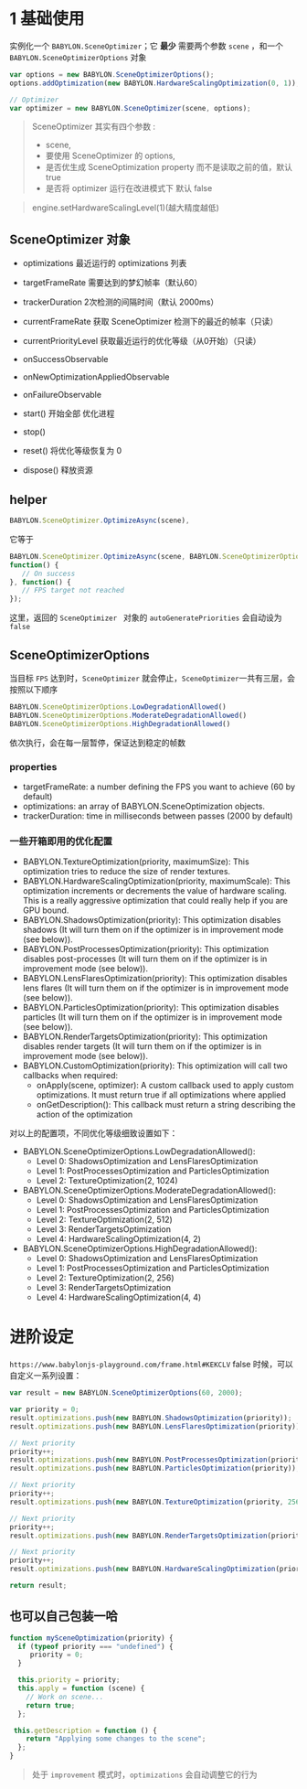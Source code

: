 # 1 基础使用
实例化一个 `BABYLON.SceneOptimizer`；它 **最少** 需要两个参数 `scene` ，和一个 `BABYLON.SceneOptimizerOptions` 对象
```javascript
var options = new BABYLON.SceneOptimizerOptions();
options.addOptimization(new BABYLON.HardwareScalingOptimization(0, 1));

// Optimizer
var optimizer = new BABYLON.SceneOptimizer(scene, options);
```

> SceneOptimizer 其实有四个参数 : 
> - scene, 
> - 要使用 SceneOptimizer 的 options,
> - 是否优生成 SceneOptimization property 而不是读取之前的值，默认 true
> - 是否将 optimizer 运行在改进模式下 默认 false

> engine.setHardwareScalingLevel(1)(越大精度越低)


## SceneOptimizer 对象
- optimizations 最近运行的 optimizations 列表
- targetFrameRate   需要达到的梦幻帧率（默认60）
- trackerDuration   2次检测的间隔时间（默认 2000ms）
- currentFrameRate  获取 SceneOptimizer 检测下的最近的帧率（只读）
- currentPriorityLevel  获取最近运行的优化等级（从0开始）（只读）
- onSuccessObservable   
- onNewOptimizationAppliedObservable
- onFailureObservable

- start()   开始全部 优化进程
- stop()
- reset()   将优化等级恢复为 0
- dispose() 释放资源


## helper
```javascript
BABYLON.SceneOptimizer.OptimizeAsync(scene),
```
它等于
```javascript
BABYLON.SceneOptimizer.OptimizeAsync(scene, BABYLON.SceneOptimizerOptions.ModerateDegradationAllowed(),
function() {
   // On success
}, function() {
   // FPS target not reached
});
```
这里，返回的 `SceneOptimizer ` 对象的 `autoGeneratePriorities` 会自动设为 `false`


## SceneOptimizerOptions

当目标 `FPS` 达到时，`SceneOptimizer` 就会停止，`SceneOptimizer`一共有三层，会按照以下顺序
```javascript
BABYLON.SceneOptimizerOptions.LowDegradationAllowed()
BABYLON.SceneOptimizerOptions.ModerateDegradationAllowed()
BABYLON.SceneOptimizerOptions.HighDegradationAllowed()
```
依次执行，会在每一层暂停，保证达到稳定的帧数

### properties
- targetFrameRate: a number defining the FPS you want to achieve (60 by default)
- optimizations: an array of BABYLON.SceneOptimization objects.
- trackerDuration: time in milliseconds between passes (2000 by default)

### 一些开箱即用的优化配置
- BABYLON.TextureOptimization(priority, maximumSize): This optimization tries to reduce the size of render textures.
- BABYLON.HardwareScalingOptimization(priority, maximumScale): This optimization increments or decrements the value of hardware scaling. This is a really aggressive optimization that could really help if you are GPU bound.
- BABYLON.ShadowsOptimization(priority): This optimization disables shadows (It will turn them on if the optimizer is in improvement mode (see below)).
- BABYLON.PostProcessesOptimization(priority): This optimization disables post-processes (It will turn them on if the optimizer is in improvement mode (see below)).
- BABYLON.LensFlaresOptimization(priority): This optimization disables lens flares (It will turn them on if the optimizer is in improvement mode (see below)).
- BABYLON.ParticlesOptimization(priority): This optimization disables particles (It will turn them on if the optimizer is in improvement mode (see below)).
- BABYLON.RenderTargetsOptimization(priority): This optimization disables render targets (It will turn them on if the optimizer is in improvement mode (see below)).
- BABYLON.CustomOptimization(priority): This optimization will call two callbacks when required:
    - onApply(scene, optimizer): A custom callback used to apply custom optimizations. It must return true if all optimizations where applied
    - onGetDescription(): This callback must return a string describing the action of the optimization

对以上的配置项，不同优化等级细致设置如下：
- BABYLON.SceneOptimizerOptions.LowDegradationAllowed():
    - Level 0: ShadowsOptimization and LensFlaresOptimization
    - Level 1: PostProcessesOptimization and ParticlesOptimization
    - Level 2: TextureOptimization(2, 1024)
- BABYLON.SceneOptimizerOptions.ModerateDegradationAllowed():
    - Level 0: ShadowsOptimization and LensFlaresOptimization
    - Level 1: PostProcessesOptimization and ParticlesOptimization
    - Level 2: TextureOptimization(2, 512)
    - Level 3: RenderTargetsOptimization
    - Level 4: HardwareScalingOptimization(4, 2)
- BABYLON.SceneOptimizerOptions.HighDegradationAllowed():
    - Level 0: ShadowsOptimization and LensFlaresOptimization
    - Level 1: PostProcessesOptimization and ParticlesOptimization
    - Level 2: TextureOptimization(2, 256)
    - Level 3: RenderTargetsOptimization
    - Level 4: HardwareScalingOptimization(4, 4)

# 进阶设定
`https://www.babylonjs-playground.com/frame.html#KEKCLV` false 时候，可以自定义一系列设置：
```javascript
var result = new BABYLON.SceneOptimizerOptions(60, 2000);

var priority = 0;
result.optimizations.push(new BABYLON.ShadowsOptimization(priority));
result.optimizations.push(new BABYLON.LensFlaresOptimization(priority));

// Next priority
priority++;
result.optimizations.push(new BABYLON.PostProcessesOptimization(priority));
result.optimizations.push(new BABYLON.ParticlesOptimization(priority));

// Next priority
priority++;
result.optimizations.push(new BABYLON.TextureOptimization(priority, 256));

// Next priority
priority++;
result.optimizations.push(new BABYLON.RenderTargetsOptimization(priority));

// Next priority
priority++;
result.optimizations.push(new BABYLON.HardwareScalingOptimization(priority, 4));

return result;
```

## 也可以自己包装一哈
```javascript
function mySceneOptimization(priority) {
  if (typeof priority === "undefined") {
     priority = 0;
  }

  this.priority = priority;
  this.apply = function (scene) {
    // Work on scene...
    return true;
  };

 this.getDescription = function () {
    return "Applying some changes to the scene";
  };
}
```

> 处于 `improvement` 模式时，`optimizations` 会自动调整它的行为